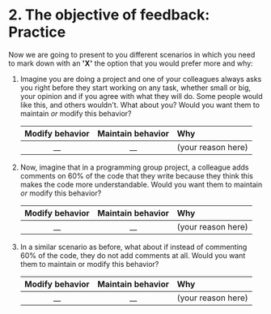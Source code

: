 # 2. The objective of feedback: Practice

Now we are going to present to you different scenarios in which you need to mark down with an **'X'** the option that you would prefer more and why: 

1. Imagine you are doing a project and one of your colleagues always asks you right before they start working on any task, whether small or big, your opinion and if you agree with what they will do. Some people would like this, and others wouldn't. What about you? Would you want them to maintain *or* modify this behavior? 

    |Modify behavior|Maintain behavior|         Why        |
    |:-------------:|:---------------:|:-------------------|
    |      __       |        __       | (your reason here) |


2. Now, imagine that in a programming group project, a colleague adds comments on 60% of the code that they write because they think this makes the code more understandable. Would you want them to maintain *or* modify this behavior? 

    |Modify behavior|Maintain behavior|         Why        |
    |:-------------:|:---------------:|:-------------------|
    |      __       |        __       | (your reason here) |


3. In a similar scenario as before, what about if instead of commenting 60% of the code, they do not add comments at all. Would you want them to maintain or modify this behavior? 

    |Modify behavior|Maintain behavior|         Why        |
    |:-------------:|:---------------:|:-------------------|
    |      __       |        __       | (your reason here) |


